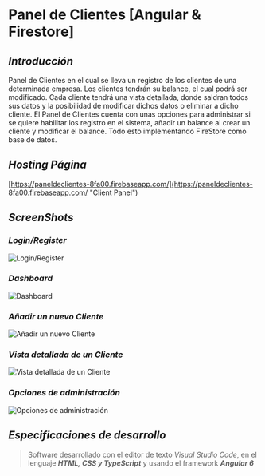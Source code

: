﻿# Panel de Clientes [Angular & Firestore]

## ***Introducción***
Panel de Clientes en el cual se lleva un registro de los clientes de una determinada empresa. Los clientes tendrán su balance, el cual podrá ser modificado. Cada cliente tendrá una vista detallada, donde saldran todos sus datos y la posibilidad de modificar dichos datos o eliminar a dicho cliente. El Panel de Clientes cuenta con unas opciones para administrar si se quiere habilitar los registro en el sistema, añadir un balance al crear un cliente y modificar el balance. Todo esto implementando FireStore como base de datos.

## ***Hosting Página***
[https://paneldeclientes-8fa00.firebaseapp.com/](https://paneldeclientes-8fa00.firebaseapp.com/ "Client Panel")


## ***ScreenShots***

### *Login/Register*
![Login/Register](https://i.ibb.co/D9dnjCX/Client-Panel1.png)

### *Dashboard*
![Dashboard](https://i.ibb.co/kytYtbh/Panel-Clientes2.png)

### *Añadir un nuevo Cliente*
![Añadir un nuevo Cliente](https://i.ibb.co/MVvsqxZ/Panel-Clientes3.png)

### *Vista detallada de un Cliente*
![Vista detallada de un Cliente](https://i.ibb.co/xzjTJKK/Panel-Clientes4.png)

### *Opciones de administración*
![Opciones de administración](https://i.ibb.co/MfdL2TL/Panel-Clientes5.png)


## ***Especificaciones de desarrollo***
> Software desarrollado con el editor de texto *Visual Studio Code*, en el lenguaje ***HTML, CSS y TypeScript*** y usando el framework ***Angular 6***